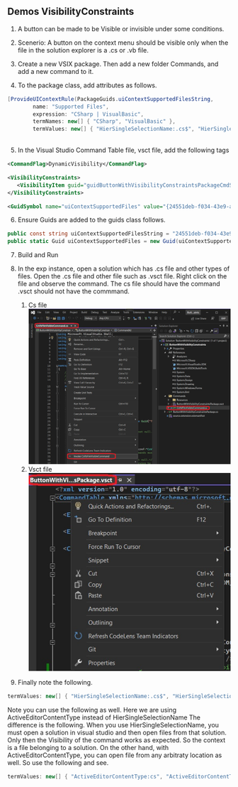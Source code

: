 
## Demos VisibilityConstraints

1. A button can be made to be Visible or invisible under some conditions. 

2. Scenerio: A button on the context menu should be visible only when the file in the solution explorer is a .cs or .vb file. 

3. Create a new VSIX package. Then add a new folder Commands, and add a new command to it.

4. To the package class, add attributes as follows.

```cs
[ProvideUIContextRule(PackageGuids.uiContextSupportedFilesString,
        name: "Supported Files",
        expression: "CSharp | VisualBasic",
        termNames: new[] { "CSharp", "VisualBasic" },
        termValues: new[] { "HierSingleSelectionName:.cs$", "HierSingleSelectionName:.vb$" })]
    
```

5. In the Visual Studio Command Table file, vsct file, add the following tags

```xml
<CommandFlag>DynamicVisibility</CommandFlag>
```

```xml
<VisibilityConstraints>
   <VisibilityItem guid="guidButtonWithVisibilityConstraintsPackageCmdSet" id="CsVbFileVisibleCommandId" context="uiContextSupportedFiles" />
</VisibilityConstraints>	
```

```xml
<GuidSymbol name="uiContextSupportedFiles" value="{24551deb-f034-43e9-a279-0e541241687e}" />
```

6. Ensure Guids are added to the guids class follows.

```cs
public const string uiContextSupportedFilesString = "24551deb-f034-43e9-a279-0e541241687e"; 
public static Guid uiContextSupportedFiles = new Guid(uiContextSupportedFilesString);
```

7. Build and Run 

8. In the exp instance, open a solution which has .cs file and other types of files. Open the .cs file and other file such as .vsct file. Right click on the file and observe the command. The cs file should have the command .vsct should not have the commmand.
   1. Cs file
![Right Click Cs file](./images/50_50RightClickCsFile.jpg)
   1. Vsct file
![Right Click vsct file](./images/51_50RightClickVsctFile.jpg)

9. Finally note the following.


```cs
termValues: new[] { "HierSingleSelectionName:.cs$", "HierSingleSelectionName:.vb$" }
```        

Note you can use the following as well. Here we are using ActiveEditorContentType instead of HierSingleSelectionName
The difference is the following. When you use HierSingleSelectionName, you must open a solution in visual studio and then 
open files from that solution. Only then the Visibility of the command works as expected. So the context is a file belonging to a solution.
On the other hand, with ActiveEditorContentType, you can open file from any arbitraty location as well. 
So use the following and see.

```cs
termValues: new[] { "ActiveEditorContentType:cs", "ActiveEditorContentType:vb" }
```
